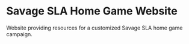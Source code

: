 # Savage SLA Home Game Website

Website providing resources for a customized Savage SLA home game campaign.
